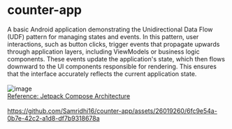 # counter-app
A basic Android application demonstrating the Unidirectional Data Flow (UDF) pattern for managing states and events. In this pattern, user interactions, such as button clicks, trigger events that propagate upwards through application layers, including ViewModels or business logic components. These events update the application's state, which then flows downward to the UI components responsible for rendering. This ensures that the interface accurately reflects the current application state.
<br><br>
![image](https://github.com/Samridhi16/counter-app/assets/26019260/59b80780-ab03-43b3-8c46-880988a93d5a)
<br>
[Reference: Jetpack Compose Architecture](https://developer.android.com/develop/ui/compose/architecture)
<br><br>
https://github.com/Samridhi16/counter-app/assets/26019260/6fc9e54a-0b7e-42c2-a1d8-df7b9318678a


